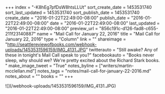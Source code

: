 +++
index = "-K8hEg7pfDsW8htsLLUt"
sort_create_date = 1453531740
sort_last_updated = 1453531740
sort_publish_date = 1453531740
create_date = "2016-01-22T22:49:00-08:00"
publish_date = "2016-01-22T22:49:00-08:00"
date = "2016-01-22T22:49:00-08:00"
last_updated = "2016-01-22T22:49:00-08:00"
preview_url = "856c191c-d126-fad8-c655-211f23140887"
name = "Mail Call for January 22, 2016"
title = "Mail Call for January 22, 2016"
type = "Column"
link = ""
shareimage = "http://seattlereviewofbooks.com/webhook-uploads/1453531596159/IMG_4131.JPG"
twitterauto = "Still awake? Any of these in tonight's Mail Call speak to you?"
facebookauto = "Books never sleep, why should we? We're pretty excited about the Richard Stark books. "
make_image_tweet = "True"
notes_byline = ["writers/martin-mcclellan.md"]
notes_tags = "notes/mail-call-for-january-22-2016.md"
notes_about = ""
books = ""
+++
<p class="image">![](/webhook-uploads/1453531596159/IMG_4131.JPG)</p>
